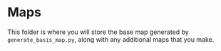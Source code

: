 # Maps

This folder is where you will store the base map generated by `generate_basis_map.py`, along with any additional maps that you make.